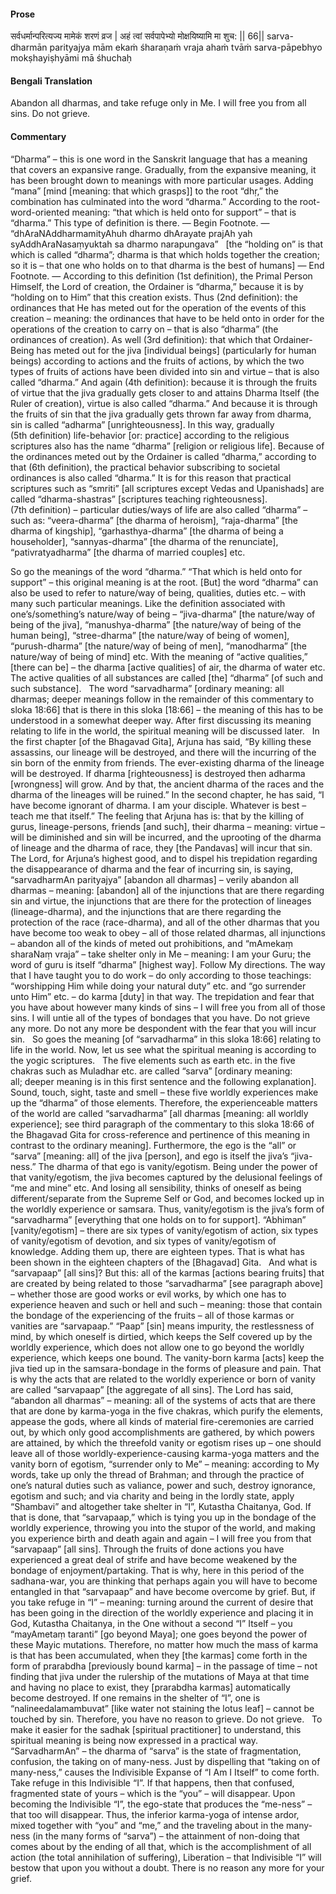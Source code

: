 #### Prose 

सर्वधर्मान्परित्यज्य मामेकं शरणं व्रज |
अहं त्वां सर्वपापेभ्यो मोक्षयिष्यामि मा शुच: || 66||
sarva-dharmān parityajya mām ekaṁ śharaṇaṁ vraja
ahaṁ tvāṁ sarva-pāpebhyo mokṣhayiṣhyāmi mā śhuchaḥ

 #### Bengali Translation 

Abandon all dharmas, and take refuge only in Me. I will free you from all sins. Do not grieve.

 #### Commentary 

“Dharma” – this is one word in the Sanskrit language that has a meaning that covers an expansive range. Gradually, from the expansive meaning, it has been brought down to meanings with more particular usages. Adding “mana” [mind [meaning: that which grasps]] to the root “dhṛ,” the combination has culminated into the word “dharma.” According to the root-word-oriented meaning: “that which is held onto for support” – that is “dharma.” This type of definition is there. — Begin Footnote. — “dhAraNAddharmamityAhuh dharmo dhArayate prajAh
yah syAddhAraNasaṃyuktah sa dharmo narapungava”
 
[the “holding on” is that which is called “dharma”; dharma is that which holds together the creation; so it is – that one who holds on to that dharma is the best of humans]
 — End Footnote. — According to this definition (1st definition), the Primal Person Himself, the Lord of creation, the Ordainer is “dharma,” because it is by “holding on to Him” that this creation exists. Thus (2nd definition): the ordinances that He has meted out for the operation of the events of this creation – meaning: the ordinances that have to be held onto in order for the operations of the creation to carry on – that is also “dharma” (the ordinances of creation). As well (3rd definition): that which that Ordainer-Being has meted out for the jiva [individual beings] (particularly for human beings) according to actions and the fruits of actions, by which the two types of fruits of actions have been divided into sin and virtue – that is also called “dharma.” And again (4th definition): because it is through the fruits of virtue that the jiva gradually gets closer to and attains Dharma Itself (the Ruler of creation), virtue is also called “dharma.” And because it is through the fruits of sin that the jiva gradually gets thrown far away from dharma, sin is called “adharma” [unrighteousness]. In this way, gradually (5th definition) life-behavior [or: practice] according to the religious scriptures also has the name “dharma” [religion or religious life]. Because of the ordinances meted out by the Ordainer is called “dharma,” according to that (6th definition), the practical behavior subscribing to societal ordinances is also called “dharma.” It is for this reason that practical scriptures such as “smriti” [all scriptures except Vedas and Upanishads] are called “dharma-shastras” [scriptures teaching righteousness]. (7th definition) – particular duties/ways of life are also called “dharma” – such as: “veera-dharma” [the dharma of heroism], “raja-dharma” [the dharma of kingship], “garhasthya-dharma” [the dharma of being a householder], “sannyas-dharma” [the dharma of the renunciate], “pativratyadharma” [the dharma of married couples] etc.

So go the meanings of the word “dharma.” “That which is held onto for support” – this original meaning is at the root. [But] the word “dharma” can also be used to refer to nature/way of being, qualities, duties etc. – with many such particular meanings. Like the definition associated with one’s/something’s nature/way of being – “jiva-dharma” [the nature/way of being of the jiva], “manushya-dharma” [the nature/way of being of the human being], “stree-dharma” [the nature/way of being of women], “purush-dharma” [the nature/way of being of men], “manodharma” [the nature/way of being of mind] etc. With the meaning of “active qualities,” [there can be] – the dharma [active qualities] of air, the dharma of water etc. The active qualities of all substances are called [the] “dharma” [of such and such substance].
 
The word “sarvadharma” [ordinary meaning: all dharmas; deeper meanings follow in the remainder of this commentary to sloka 18:66] that is there in this sloka [18:66] – the meaning of this has to be understood in a somewhat deeper way. After first discussing its meaning relating to life in the world, the spiritual meaning will be discussed later.
 
In the first chapter [of the Bhagavad Gita], Arjuna has said, “By killing these assassins, our lineage will be destroyed, and there will the incurring of the sin born of the enmity from friends. The ever-existing dharma of the lineage will be destroyed. If dharma [righteousness] is destroyed then adharma [wrongness] will grow. And by that, the ancient dharma of the races and the dharma of the lineages will be ruined.” In the second chapter, he has said, “I have become ignorant of dharma. I am your disciple. Whatever is best – teach me that itself.” The feeling that Arjuna has is: that by the killing of gurus, lineage-persons, friends [and such], their dharma – meaning: virtue – will be diminished and sin will be incurred, and the uprooting of the dharma of lineage and the dharma of race, they [the Pandavas] will incur that sin. The Lord, for Arjuna’s highest good, and to dispel his trepidation regarding the disappearance of dharma and the fear of incurring sin, is saying, “sarvadharmAn parityajya” [abandon all dharmas] – verily abandon all dharmas – meaning: [abandon] all of the injunctions that are there regarding sin and virtue, the injunctions that are there for the protection of lineages (lineage-dharma), and the injunctions that are there regarding the protection of the race (race-dharma), and all of the other dharmas that you have become too weak to obey – all of those related dharmas, all injunctions – abandon all of the kinds of meted out prohibitions, and “mAmekaṃ sharaNaṃ vraja” – take shelter only in Me – meaning: I am your Guru; the word of guru is itself “dharma” [highest way]. Follow My directions. The way that I have taught you to do work – do only according to those teachings: “worshipping Him while doing your natural duty” etc. and “go surrender unto Him” etc. – do karma [duty] in that way. The trepidation and fear that you have about however many kinds of sins – I will free you from all of those sins. I will untie all of the types of bondages that you have. Do not grieve any more. Do not any more be despondent with the fear that you will incur sin.
 
So goes the meaning [of “sarvadharma” in this sloka 18:66] relating to life in the world. Now, let us see what the spiritual meaning is according to the yogic scriptures.
 
The five elements such as earth etc. in the five chakras such as Muladhar etc. are called “sarva” [ordinary meaning: all; deeper meaning is in this first sentence and the following explanation]. Sound, touch, sight, taste and smell – these five worldly experiences make up the “dharma” of those elements. Therefore, the experienceable matters of the world are called “sarvadharma” [all dharmas [meaning: all worldly experience]; see third paragraph of the commentary to this sloka 18:66 of the Bhagavad Gita for cross-reference and pertinence of this meaning in contrast to the ordinary meaning]. Furthermore, the ego is the “all” or “sarva” [meaning: all] of the jiva [person], and ego is itself the jiva’s “jiva-ness.” The dharma of that ego is vanity/egotism. Being under the power of that vanity/egotism, the jiva becomes captured by the delusional feelings of “me and mine” etc. And losing all sensibility, thinks of oneself as being different/separate from the Supreme Self or God, and becomes locked up in the worldly experience or samsara. Thus, vanity/egotism is the jiva’s form of “sarvadharma” [everything that one holds on to for support]. “Abhiman” [vanity/egotism] – there are six types of vanity/egotism of action, six types of vanity/egotism of devotion, and six types of vanity/egotism of knowledge. Adding them up, there are eighteen types. That is what has been shown in the eighteen chapters of the [Bhagavad] Gita.
 
And what is “sarvapaap” [all sins]?  But this: all of the karmas [actions bearing fruits] that are created by being related to those “sarvadharma” [see paragraph above] – whether those are good works or evil works, by which one has to experience heaven and such or hell and such – meaning: those that contain the bondage of the experiencing of the fruits – all of those karmas or vanities are “sarvapaap.” “Paap” [sin] means impurity, the restlessness of mind, by which oneself is dirtied, which keeps the Self covered up by the worldly experience, which does not allow one to go beyond the worldly experience, which keeps one bound. The vanity-born karma [acts] keep the jiva tied up in the samsara-bondage in the forms of pleasure and pain. That is why the acts that are related to the worldly experience or born of vanity are called “sarvapaap” [the aggregate of all sins]. The Lord has said, “abandon all dharmas” – meaning: all of the systems of acts that are there that are done by karma-yoga in the five chakras, which purify the elements, appease the gods, where all kinds of material fire-ceremonies are carried out, by which only good accomplishments are gathered, by which powers are attained, by which the threefold vanity or egotism rises up – one should leave all of those worldly-experience-causing karma-yoga matters and the vanity born of egotism, “surrender only to Me” – meaning: according to My words, take up only the thread of Brahman; and through the practice of one’s natural duties such as valiance, power and such, destroy ignorance, egotism and such; and via charity and being in the lordly state, apply “Shambavi” and altogether take shelter in “I”, Kutastha Chaitanya, God. If that is done, that “sarvapaap,” which is tying you up in the bondage of the worldly experience, throwing you into the stupor of the world, and making you experience birth and death again and again – I will free you from that “sarvapaap” [all sins]. Through the fruits of done actions you have experienced a great deal of strife and have become weakened by the bondage of enjoyment/partaking. That is why, here in this period of the sadhana-war, you are thinking that perhaps again you will have to become entangled in that “sarvapaap” and have become overcome by grief. But, if you take refuge in “I” – meaning: turning around the current of desire that has been going in the direction of the worldly experience and placing it in God, Kutastha Chaitanya, in the One without a second “I” Itself – you “mayAmetaṃ taranti” [go beyond Maya]; one goes beyond the power of these Mayic mutations. Therefore, no matter how much the mass of karma is that has been accumulated, when they [the karmas] come forth in the form of prarabdha [previously bound karma] – in the passage of time – not finding that jiva under the rulership of the mutations of Maya at that time and having no place to exist, they [prarabdha karmas] automatically become destroyed. If one remains in the shelter of “I”, one is “nalineedalamambuvat” [like water not staining the lotus leaf] – cannot be touched by sin. Therefore, you have no reason to grieve. Do not grieve.
 
To make it easier for the sadhak [spiritual practitioner] to understand, this spiritual meaning is being now expressed in a practical way.
 
“SarvadharmAn” – the dharma of “sarva” is the state of fragmentation, confusion, the taking on of many-ness. Just by dispelling that “taking on of many-ness,” causes the Indivisible Expanse of “I Am I Itself” to come forth. Take refuge in this Indivisible “I”. If that happens, then that confused, fragmented state of yours – which is the “you” – will disappear. Upon becoming the Indivisible “I”, the ego-state that produces the “me-ness” – that too will disappear. Thus, the inferior karma-yoga of intense ardor, mixed together with “you” and “me,” and the traveling about in the many-ness (in the many forms of “sarva”) – the attainment of non-doing that comes about by the ending of all that, which is the accomplishment of all action (the total annihilation of suffering), Liberation – that Indivisible “I” will bestow that upon you without a doubt. There is no reason any more for your grief.